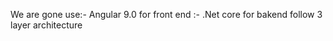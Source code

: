 We are gone use:- Angular 9.0 for front end
	       :- .Net core for bakend
follow 3 layer architecture
 
